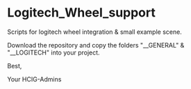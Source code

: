 # Logitech_Wheel_support
Scripts for logitech wheel integration &amp; small example scene.

Download the repository and copy the folders "__GENERAL" & "__LOGITECH" into your project.

Best, 

Your HCIG-Admins
 

